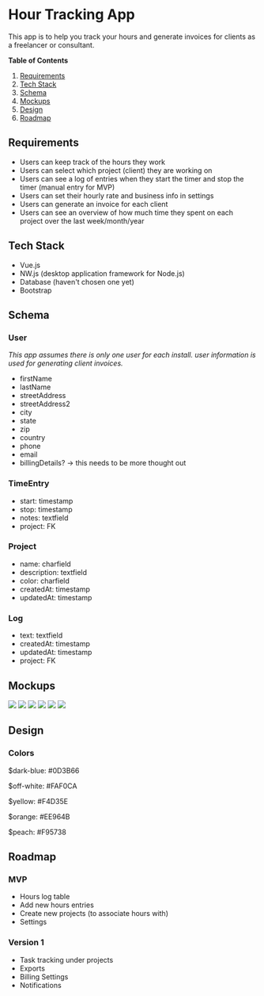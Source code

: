 # Hour Tracking App

This app is to help you track your hours and generate invoices for clients as a freelancer or consultant.

**Table of Contents**

1. [Requirements](#requirements)
1. [Tech Stack](#tech-stack)
1. [Schema](#schema)
1. [Mockups](#mockups)
1. [Design](#design)
1. [Roadmap](#roadmap)

## Requirements

* Users can keep track of the hours they work
* Users can select which project (client) they are working on
* Users can see a log of entries when they start the timer and stop the timer (manual entry for MVP)
* Users can set their hourly rate and business info in settings
* Users can generate an invoice for each client
* Users can see an overview of how much time they spent on each project over the last week/month/year

## Tech Stack

* Vue.js
* NW.js (desktop application framework for Node.js)
* Database (haven't chosen one yet)
* Bootstrap

## Schema

### User

*This app assumes there is only one user for each install. user information is used for generating client invoices.*

* firstName
* lastName
* streetAddress
* streetAddress2
* city
* state
* zip
* country
* phone
* email
* billingDetails? -> this needs to be more thought out

### TimeEntry

* start: timestamp
* stop: timestamp
* notes: textfield
* project: FK

### Project

* name: charfield
* description: textfield
* color: charfield
* createdAt: timestamp
* updatedAt: timestamp

### Log

* text: textfield
* createdAt: timestamp
* updatedAt: timestamp
* project: FK

## Mockups

<img src="mockups/Hours Log.png">
<img src="mockups/Drawer Menu.png">
<img src="mockups/Projects Page.png">
<img src="mockups/Project Page.png">
<img src="mockups/Export Page.png">
<img src="mockups/Settings.png">

## Design

### Colors

$dark-blue: #0D3B66

$off-white: #FAF0CA

$yellow: #F4D35E

$orange: #EE964B

$peach: #F95738

## Roadmap

### MVP

* Hours log table
* Add new hours entries
* Create new projects (to associate hours with)
* Settings

### Version 1

* Task tracking under projects
* Exports
* Billing Settings
* Notifications
